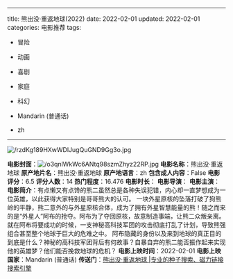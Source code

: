 
---
title: 熊出没·重返地球(2022)
date: 2022-02-01
updated: 2022-02-01
categories: 电影推荐
tags:

- 冒险
- 动画
- 喜剧
- 家庭
- 科幻

- Mandarin (普通话)
- zh
---

<img src="https://image.tmdb.org/t/p/original/rzdKg189HXwWDlJugQuGND9Gg3o.jpg" alt="/rzdKg189HXwWDlJugQuGND9Gg3o.jpg" title="/rzdKg189HXwWDlJugQuGND9Gg3o.jpg">

**电影封面**：<img src="https://image.tmdb.org/t/p/w200/o3qnlWkWc6ANtq98szmZhyz22RP.jpg" alt="/o3qnlWkWc6ANtq98szmZhyz22RP.jpg" title="/o3qnlWkWc6ANtq98szmZhyz22RP.jpg">
**电影名称**：熊出没·重返地球
**原产地片名**：熊出没·重返地球
**原产地语言**：zh
**包含成人内容**：False
**电影评分**：6.5
**评分人数**：14
**热门程度**：16.476
**电影时长**：
**电影导演**：
**电影主演**：
**电影简介**：有点懒又有点馋的熊二虽然总是各种失误犯错，内心却一直梦想成为一位英雄，以此获得大家特别是哥哥熊大的认可。  一块外星原核的坠落打破了狗熊岭的平静，熊二意外的与外星原核合体，成为了拥有外星智慧能量的熊！随之而来的是“外星人”阿布的抢夺。阿布为了夺回原核，故意制造事端，让熊二众叛亲离。就在阿布将要成功的时候，一支神秘高科技军团的攻击彻底打乱了计划，导致熊强组合甚至整个地球于巨大的危难之中。  阿布隐藏的身份以及来到地球的真正目的到底是什么？神秘的高科技军团背后有何故事？自暴自弃的熊二能否振作起来实现他的英雄梦？他们能否挽救地球的危机？
**电影上映时间**：2022-02-01
**电影上映国家**：Mandarin (普通话)
**传送门**：[熊出没·重返地球 |专业的种子搜索、磁力链接搜索引擎](https://movie.amd794.com:2083/?search=%E7%86%8A%E5%87%BA%E6%B2%A1%C2%B7%E9%87%8D%E8%BF%94%E5%9C%B0%E7%90%83&ordering=&mode=match_phrase&page_size=10&page=1)

